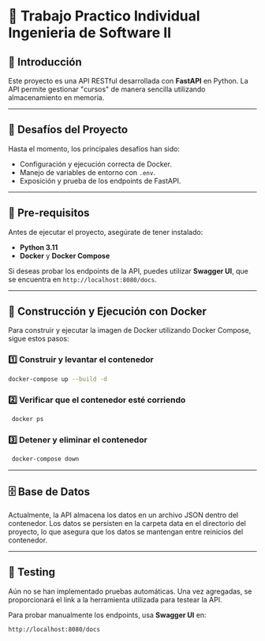 # 📌 Trabajo Practico Individual Ingenieria de Software II


## 📖 Introducción

Este proyecto es una API RESTful desarrollada con **FastAPI** en Python. La API permite gestionar "cursos" de manera sencilla utilizando almacenamiento en memoria.

---

## 🚀 Desafíos del Proyecto

Hasta el momento, los principales desafíos han sido:
- Configuración y ejecución correcta de Docker.
- Manejo de variables de entorno con `.env`.
- Exposición y prueba de los endpoints de FastAPI.

---

## 🔧 Pre-requisitos

Antes de ejecutar el proyecto, asegúrate de tener instalado:

- **Python 3.11**
- **Docker** y **Docker Compose**

Si deseas probar los endpoints de la API, puedes utilizar **Swagger UI**, que se encuentra en `http://localhost:8080/docs`.

---

## 🐳 Construcción y Ejecución con Docker

Para construir y ejecutar la imagen de Docker utilizando Docker Compose, sigue estos pasos:

### 1️⃣ Construir y levantar el contenedor
```sh
docker-compose up --build -d
```

### 2️⃣ Verificar que el contenedor esté corriendo
```sh
 docker ps
```

### 3️⃣ Detener y eliminar el contenedor
```sh
 docker-compose down
```

---

## 🗄️ Base de Datos

Actualmente, la API almacena los datos en un archivo JSON dentro del contenedor. Los datos se persisten en la carpeta data en el directorio del proyecto, lo que asegura que los datos se mantengan entre reinicios del contenedor.

---

## 🧪 Testing

Aún no se han implementado pruebas automáticas. Una vez agregadas, se proporcionará el link a la herramienta utilizada para testear la API.

Para probar manualmente los endpoints, usa **Swagger UI** en:
```sh
http://localhost:8080/docs
```

